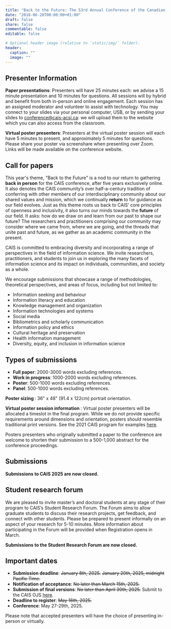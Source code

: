 ```yaml
---
title: "Back to the Future: The 53rd Annual Conference of the Canadian Association for Information Science"
date: "2018-06-28T00:00:00+01:00"
draft: false
share: false
commentable: false
editable: false

# Optional header image (relative to `static/img/` folder).
header:
  caption: ""
  image: ""
---
```


## Presenter Information
<strong> Paper presentations</strong>: Presenters will have 25 minutes each: we advise a 15 minute presentation and 10 minutes for questions. All sessions will by hybrid and benefit from both in-person and online engagement. Each session has an assigned moderator and volunteer to assist with technology. You may connect to your slides via your personal computer, USB, or by sending your slides to conference@cais-acsi.ca: we will upload them to the website which you can also access from the classroom.

<strong> Virtual poster presenters</strong>: Presenters at the virtual poster session will each have 5 minutes to present, and approximately 5 minutes for questions. Please share your poster via screenshare when presenting over Zoom. Links will be made available on the conference website.

## Call for papers

This year's theme, "Back to the Future" is a nod to our return to gathering **back in person** for the CAIS conference, after five years exclusively online. It also denotes the CAIS community’s over half-a-century tradition of conferring with other members of our interdisciplinary community about our shared values and mission, which we continually **return** to for guidance as our field evolves. Just as this theme roots us back to CAIS’ core principles of openness and inclusivity, it also turns our minds towards the **future** of our field. It asks: how do we draw on and learn from our past to shape our future? The researchers and practitioners comprising our community may consider where we came from, where we are going, and the threads that unite past and future, as we gather as an academic community in the present.

CAIS is committed to embracing diversity and incorporating a range of perspectives in the field of information science. We invite researchers, practitioners, and students to join us in exploring the many facets of information science and its impact on individuals, communities, and society as a whole. 

We encourage submissions that showcase a range of methodologies, theoretical perspectives, and areas of focus, including but not limited to:

- Information seeking and behaviour
- Information literacy and education
- Knowledge management and organization
- Information technologies and systems
- Social media
- Bibliometrics and scholarly communication
- Information policy and ethics
- Cultural heritage and preservation
- Health information management
- Diversity, equity, and inclusion in information science

## Types of submissions

- <strong>Full paper</strong>: 2000-3000 words excluding references. 
- <strong>Work in progress</strong>: 1000-2000 words excluding references.
- <strong>Poster</strong>: 500-1000 words excluding references.
- <strong>Panel</strong>: 500-1000 words excluding references.

<strong>Poster sizing </strong>: 36" x 48" (91.4 x 122cm) portrait orientation. 

<strong>Virtual poster session information </strong>: Virtual poster presenters will be allocated a timeslot in the final program. While we do not provide specific requirements around dimensions and orientation, posters should resemble traditional print versions. See the 2021 CAIS program for examples [here](https://www.cais2021.ca/).

Posters presenters who originally submitted a paper to the conference are welcome to shorten their submission to a 500-1,000 abstract for the conference proceedings.

## Submissions

<strong>Submissions to CAIS 2025 are now closed.</strong>

## Student research forum

We are pleased to invite master’s and doctoral students at any stage of their program to CAIS’s Student Research Forum. The Forum aims to allow graduate students to discuss their research projects, get feedback, and connect with other students. Please be prepared to present informally on an aspect of your research for 5-10 minutes. More information about participating in the Forum will be provided when Registration opens in March.

<strong>Submissions to the Student Research Forum are now closed.</strong>

## Important dates 

- <strong>Submission deadline</strong>: ~~January 8th, 2025.~~ ~~January 20th, 2025, midnight Pacific Time.~~ 
- <strong>Notification of acceptance</strong>: ~~No later than March 15th, 2025.~~
- <strong>Submission of final versions</strong>: ~~No later than April 30th, 2025.~~ Submit to the CAIS OJS [here](https://journals.library.ualberta.ca/ojs.cais-acsi.ca/index.php/cais-asci/index).
- <strong>Deadline to register</strong>: ~~May 16th, 2025.~~
- <strong>Conference</strong>: May 27-29th, 2025.

Please note that accepted presenters will have the choice of presenting in-person or virtually.

